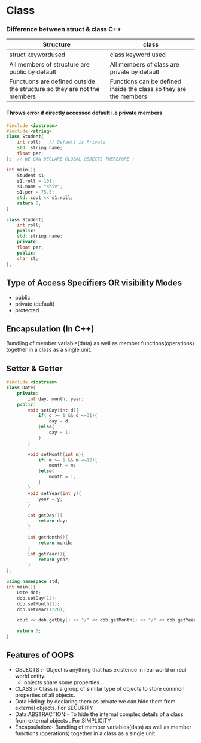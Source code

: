 # Class

### Difference between struct &  class   C++

|Structure| class|
|---------|------|
|struct keywordused | class keyword used|
| All members of structure are public by default | All members of class are private by default|
|Functuons are defined outside the structure so they are not the members| Functions can be defined inside the class so they are the members|

#### Throws error if directly accessed default i.e private members
```cpp
#include <iostream>
#include <string>
class Student{
    int roll;   // Default is Private
    std::string name;
    float per;
};  // WE CAN DECLARE GLOBAL OBJECTS THEREFORE ;

int main(){
    Student s1;
    s1.roll = 101;
    s1.name = "shiv";
    s1.per = 75.5;
    std::cout << s1.roll;
    return 0;
}
```
```cpp
class Student{
    int roll; 
    public:
    std::string name;
    private:
    float per;
    public:
    char st;
};
```


## Type of Access Specifiers OR visibility Modes
- public 
- private   (default)
- protected
  
## Encapsulation (In C++)
Bundling of member variable(data) as well as member functions(operations) together in a class as a single unit.


## Setter & Getter 
```cpp
#include <iostream>
class Date{
    private:
        int day, month, year;
    public:
        void setDay(int d){
            if( d >= 1 && d <=31){
                day = d;
            }else{
                day = 1;
            }
        }

        void setMonth(int m){
            if( m >= 1 && m <=12){
                month = m;
            }else{
                month = 1;
            }
        }
        void setYear(int y){
            year = y;
        }

        int getDay(){
            return day;
        }

        int getMonth(){
            return month;
        }
        int getYear(){
            return year;
        }
};

using namespace std;
int main(){
    Date dob;
    dob.setDay(12);
    dob.setMonth(1);
    dob.setYear(1220);

    cout << dob.getDay() << "/" << dob.getMonth() << "/" << dob.getYear() << endl;

    return 0;
}
```

## Features of OOPS
- OBJECTS :- Object is anything that has existence in real world or real world entity.
  - objects share some properties
- CLASS :- Class is a group of similar type of objects to store common properties of all objects.
- Data Hiding: by declaring them as private we can hide them from external objects. For SECURITY
- Data ABSTRACTION:- To hide the internal complex details of a class from external objects . For SIMPLICITY
- Encapsulation:- Bundling of member variables(data) as well as member functions (operations) together in a class as a single unit.